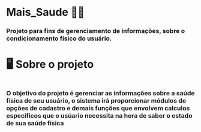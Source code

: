 # Mais_Saude 🏋️‍♂️
<h3>Projeto para fins de gerenciamento de informações, sobre o condicionamento físico do usuário.<h3>
<h1>🖥 Sobre o projeto<h1>
<h3>O objetivo do projeto é gerenciar as informações sobre a saúde física de seu usuário, o sistema irá proporcionar módulos de opções de cadastro e demais funções que envolvem calculos específicos que o usúario necessita na hora de saber o estado de sua saúde física<h3>